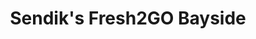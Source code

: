 ---
title: "Sendik's Fresh2GO Bayside"
url: /bayside/sendiks-fresh2go-bayside/
shop: supermarket
---